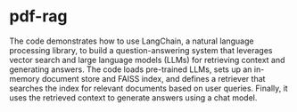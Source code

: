 # pdf-rag

The code demonstrates how to use LangChain, a natural language processing library, to build a question-answering system that leverages vector search and large language models (LLMs) for retrieving context and generating answers. The code loads pre-trained LLMs, sets up an in-memory document store and FAISS index, and defines a retriever that searches the index for relevant documents based on user queries. Finally, it uses the retrieved context to generate answers using a chat model.
